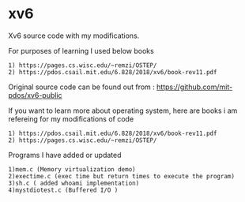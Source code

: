 # xv6
Xv6 source code with my modifications.

For purposes of learning I used below books 

    1) https://pages.cs.wisc.edu/~remzi/OSTEP/ 
    2) https://pdos.csail.mit.edu/6.828/2018/xv6/book-rev11.pdf

Original source code can be found out from : https://github.com/mit-pdos/xv6-public 

If you want to learn more about operating system, here are books i am refereing for my modifications of code

    1) https://pdos.csail.mit.edu/6.828/2018/xv6/book-rev11.pdf
    2) https://pages.cs.wisc.edu/~remzi/OSTEP/ 

Programs I have added or updated

    1)mem.c (Memory virtualization demo)
    2)exectime.c (exec time but return times to execute the program)
    3)sh.c ( added whoami implementation)
    4)mystdiotest.c (Buffered I/O )

